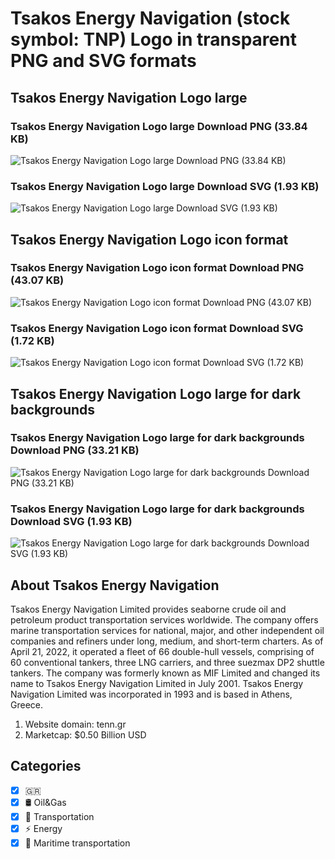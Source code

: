 # Tsakos Energy Navigation (stock symbol: TNP) Logo in transparent PNG and SVG formats

## Tsakos Energy Navigation Logo large

### Tsakos Energy Navigation Logo large Download PNG (33.84 KB)

![Tsakos Energy Navigation Logo large Download PNG (33.84 KB)](/img/orig/TNP_BIG-86417168.png)

### Tsakos Energy Navigation Logo large Download SVG (1.93 KB)

![Tsakos Energy Navigation Logo large Download SVG (1.93 KB)](/img/orig/TNP_BIG-371913c7.svg)

## Tsakos Energy Navigation Logo icon format

### Tsakos Energy Navigation Logo icon format Download PNG (43.07 KB)

![Tsakos Energy Navigation Logo icon format Download PNG (43.07 KB)](/img/orig/TNP-edb388fe.png)

### Tsakos Energy Navigation Logo icon format Download SVG (1.72 KB)

![Tsakos Energy Navigation Logo icon format Download SVG (1.72 KB)](/img/orig/TNP-5e20c5f8.svg)

## Tsakos Energy Navigation Logo large for dark backgrounds

### Tsakos Energy Navigation Logo large for dark backgrounds Download PNG (33.21 KB)

![Tsakos Energy Navigation Logo large for dark backgrounds Download PNG (33.21 KB)](/img/orig/TNP_BIG.D-38c9d6f8.png)

### Tsakos Energy Navigation Logo large for dark backgrounds Download SVG (1.93 KB)

![Tsakos Energy Navigation Logo large for dark backgrounds Download SVG (1.93 KB)](/img/orig/TNP_BIG.D-fb3179b4.svg)

## About Tsakos Energy Navigation

Tsakos Energy Navigation Limited provides seaborne crude oil and petroleum product transportation services worldwide. The company offers marine transportation services for national, major, and other independent oil companies and refiners under long, medium, and short-term charters. As of April 21, 2022, it operated a fleet of 66 double-hull vessels, comprising of 60 conventional tankers, three LNG carriers, and three suezmax DP2 shuttle tankers. The company was formerly known as MIF Limited and changed its name to Tsakos Energy Navigation Limited in July 2001. Tsakos Energy Navigation Limited was incorporated in 1993 and is based in Athens, Greece.

1. Website domain: tenn.gr
2. Marketcap: $0.50 Billion USD


## Categories
- [x] 🇬🇷
- [x] 🛢 Oil&Gas
- [x] 🚚 Transportation
- [x] ⚡ Energy
- [x] 🚢 Maritime transportation
